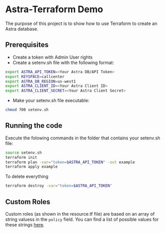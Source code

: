 # Astra-Terraform Demo

The purpose of this project is to show how to use Terraform to create an
Astra database.

## Prerequisites

- Create a token with Admin User rights
- Create a setenv.sh file with the following format:

```sh
export ASTRA_API_TOKEN=<Your Astra DB/API Token>
export KEYSPACE=callcenter
export ASTRA_DB_REGION=us-west1
export ASTRA_CLIENT_ID=<Your Astra Client ID>
export ASTRA_CLIENT_SECRET=<Your Astra Client Secret>
```
- Make your setenv.sh file executable:

```sh
chmod 700 setenv.sh
```

## Running the code

Execute the folowing commands in the folder that contains your setenv.sh file:

```sh
source setenv.sh
terraform init
terraform plan -var="token=$ASTRA_API_TOKEN" -out example
terraform apply example
```

To delete everything

```sh
terraform destroy -var="token=$ASTRA_API_TOKEN"
```

## Custom Roles

Custom roles (as shown in the resource.tf file) are based on an array of string valuess in the ```policy``` field. You can find a list of possible values for these strings [here](https://docs.datastax.com/en/astra/docs/user-permissions.html).
